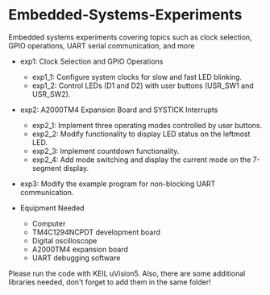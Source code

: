 # Embedded-Systems-Experiments
Embedded systems experiments covering topics such as clock selection, GPIO operations, UART serial communication, and more

* exp1: Clock Selection and GPIO Operations
  * exp1_1: Configure system clocks for slow and fast LED blinking.
  * exp1_2: Control LEDs (D1 and D2) with user buttons (USR_SW1 and USR_SW2).
* exp2: A2000TM4 Expansion Board and SYSTICK Interrupts
  * exp2_1: Implement three operating modes controlled by user buttons.
  * exp2_2: Modify functionality to display LED status on the leftmost LED.
  * exp2_3: Implement countdown functionality.
  * exp2_4: Add mode switching and display the current mode on the 7-segment display.
* exp3: Modify the example program for non-blocking UART communication.

* Equipment Needed
  * Computer
  * TM4C1294NCPDT development board
  * Digital oscilloscope
  * A2000TM4 expansion board
  * UART debugging software
 
Please run the code with KEIL uVision5. Also, there are some additional libraries needed, don't forget to add them in the same folder!
